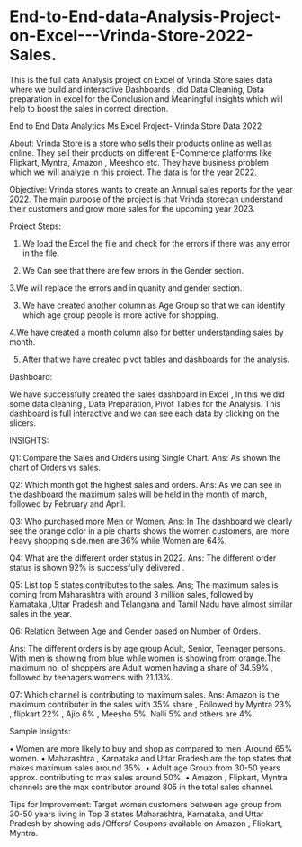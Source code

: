 # End-to-End-data-Analysis-Project-on-Excel---Vrinda-Store-2022-Sales.
This is the full data Analysis project on Excel of Vrinda Store sales data where we build and interactive Dashboards , did Data Cleaning, Data preparation in excel for the Conclusion and Meaningful insights which will help to boost the sales in correct direction. 


End to End Data Analytics  Ms Excel Project-
Vrinda Store Data 2022 


About:
Vrinda Store is a  store who sells their products online as well as online.
They sell their products on different E-Commerce platforms like Flipkart, Myntra, Amazon , Meeshoo etc. They have business problem which we will analyze in this project.
The data is for the year 2022.

Objective:
Vrinda stores wants to create an Annual sales reports for the year 2022. The main purpose of the project is that Vrinda storecan understand their customers and grow more sales for the upcoming year 2023.

Project Steps:
1.	We load the Excel the file and check for the errors if there was any error in the file.
 
2.	We Can see that there are few errors in the Gender section. 

3.We will replace the errors and in quanity and gender section.
 




3.	We have created another column as Age Group so that we can identify which age group people is more active for shopping.
 

4.We have created a month column also for better understanding sales by month.

5.  After that we have created pivot tables and dashboards for the analysis.
 




Dashboard:
 
We have successfully created the sales dashboard in Excel , In this we did some data cleaning , Data Preparation, Pivot Tables for the Analysis. This dashboard is full interactive and we can see each data by clicking on the slicers.
 


INSIGHTS:

Q1:  Compare the Sales and Orders using Single Chart.
Ans:  As shown the chart of Orders vs sales.
 
Q2: Which month got the highest sales and orders.
Ans: As we can see in the dashboard the maximum sales will be held in the month of march, followed by February and April.

Q3: Who purchased more Men or Women.
Ans: In The dashboard we clearly see the orange color in a pie charts shows the women customers, are more heavy shopping side.men are 36% while Women are 64%.
 

Q4: What are the different order status in 2022.
Ans: The different order status is shown 92% is successfully delivered .
 




Q5: List top 5 states contributes to the sales.
Ans; The maximum sales is coming from Maharashtra with around 3 million sales, followed by Karnataka ,Uttar Pradesh and Telangana and Tamil Nadu have almost similar sales in the year.
 


Q6: Relation Between Age and Gender based on Number of Orders.

Ans: The different orders is by age group Adult, Senior, Teenager persons. With men is showing from blue while women is showing from orange.The maximum no. of shoppers are Adult women having a share of 34.59% , followed by teenagers womens with 21.13%.
 
Q7: Which channel is contributing to maximum sales.
Ans: Amazon is the maximum contributer in the sales with 35% share , Followed by Myntra 23% , flipkart 22% , Ajio 6% , Meesho 5%, Nalli 5% and others are 4%.
 


Sample Insights:

•	Women are more likely to buy and shop as compared to men .Around 65% women.
•	Maharashtra , Karnataka and Uttar Pradesh are the top states that makes maximum sales around 35%.
•	Adult age Group from 30-50 years approx.  contributing to max sales around 50%.
•	Amazon , Flipkart, Myntra channels are the max contributor around 805 in the total sales channel.

Tips for Improvement:
Target women customers between age group from 30-50 years living in Top 3 states Maharashtra, Karnataka, and Uttar Pradesh by showing ads /Offers/ Coupons available on Amazon , Flipkart, Myntra. 
